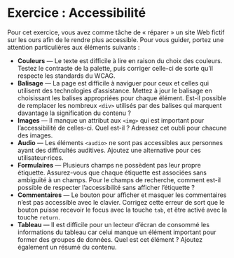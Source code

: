 # Exercice : Accessibilité

Pour cet exercice, vous avez comme tâche de « réparer » un site Web fictif sur les ours afin de le rendre plus accessible. Pour vous guider, portez une attention particulières aux éléments suivants :

-   **Couleurs** — Le texte est difficile à lire en raison du choix des couleurs. Testez le contraste de la palette, puis corriger celle-ci de sorte qu’il respecte les standards du WCAG.
-   **Balisage** — La page est difficile à naviguer pour ceux et celles qui utilisent des technologies d’assistance. Mettez à jour le balisage en choisissant les balises appropriées pour chaque élément. Est-il possible de remplacer les nombreux `<div>` utilisés par des balises qui marquent davantage la signification du contenu ?
-   **Images** — Il manque un attribut aux `<img>` qui est important pour l’accessibilité de celles-ci. Quel est-il ? Adressez cet oubli pour chacune des images.
-   **Audio** — Les éléments `<audio>` ne sont pas accessibles aux personnes ayant des difficultés auditives. Ajoutez une alternative pour ces utilisateur·rices.
-   **Formulaires** — Plusieurs champs ne possèdent pas leur propre étiquette. Assurez-vous que chaque étiquette est associées sans ambiguïté à un champs. Pour le champs de recherche, comment est-il possible de respecter l’accessibilité sans afficher l’étiquette ?
-   **Commentaires** — Le bouton pour afficher et masquer les commentaires n’est pas accessible avec le clavier. Corrigez cette erreur de sort que le bouton puisse recevoir le focus avec la touche `tab`, et être activé avec la touche `return`.
-   **Tableau** — Il est difficile pour un lecteur d’écran de consommé les informations du tableau car celui manque un élément important pour former des groupes de données. Quel est cet élément ? Ajoutez également un résumé du contenu.
